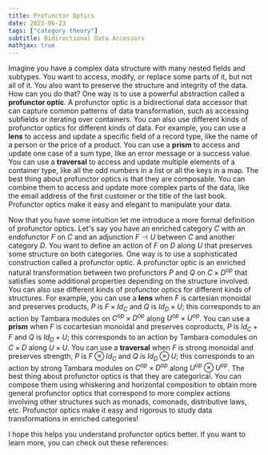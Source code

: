 ```yaml
---
title: Profunctor Optics
date: 2023-06-23
tags: ["category theory"]
subtitle: Bidirectional Data Accessors
mathjax: true
---
```


Imagine you have a complex data structure with many nested fields and subtypes. You want to access, modify, or replace some parts of it, but not all of it. You also want to preserve the structure and integrity of the data. How can you do that? One way is to use a powerful abstraction called a **profunctor optic**. A profunctor optic is a bidirectional data accessor that can capture common patterns of data transformation, such as accessing subfields or iterating over containers. You can also use different kinds of profunctor optics for different kinds of data. For example, you can use a **lens** to access and update a specific field of a record type, like the name of a person or the price of a product. You can use a **prism** to access and update one case of a sum type, like an error message or a success value. You can use a **traversal** to access and update multiple elements of a container type, like all the odd numbers in a list or all the keys in a map. The best thing about profunctor optics is that they are composable. You can combine them to access and update more complex parts of the data, like the email address of the first customer or the title of the last book. Profunctor optics make it easy and elegant to manipulate your data.

Now that you have some intuition let me introduce a more formal definition of profunctor optics. Let's say you have an enriched category $C$ with an endofunctor $F$ on $C$ and an adjunction $F \dashv U$ between $C$ and another category $D$. You want to define an action of $F$ on $D$ along $U$ that preserves some structure on both categories. One way is to use a sophisticated construction called a profunctor optic. A profunctor optic is an enriched natural transformation between two profunctors $P$ and $Q$ on $C \times D^{op}$ that satisfies some additional properties depending on the structure involved. You can also use different kinds of profunctor optics for different kinds of structures. For example, you can use a **lens** when $F$ is cartesian monoidal and preserves products, $P$ is $F \times Id_C$ and $Q$ is $Id_D \times U$; this corresponds to an action by Tambara modules on $C^{op} \times D^{op}$ along $U^{op} \times U^{op}$. You can use a **prism** when $F$ is cocartesian monoidal and preserves coproducts, $P$ is $Id_C + F$ and $Q$ is $Id_D + U$; this corresponds to an action by Tambara comodules on $C \times D$ along $U \times U$. You can use a **traversal** when $F$ is strong monoidal and preserves strength, $P$ is $F \otimes Id_C$ and $Q$ is $Id_D \otimes U$; this corresponds to an action by strong Tambara modules on $C^{op} \times D^{op}$ along $U^{op} \otimes U^{op}$. The best thing about profunctor optics is that they are categorical. You can compose them using whiskering and horizontal composition to obtain more general profunctor optics that correspond to more complex actions involving other structures such as monads, comonads, distributive laws, etc. Profunctor optics make it easy and rigorous to study data transformations in enriched categories!

I hope this helps you understand profunctor optics better. If you want to learn more, you can check out these references:

[^1]: [Profunctor Optics, a Categorical Update](https://arxiv.org/abs/2001.07488)
[^2]: [Profunctor Optics: The Categorical View](https://golem.ph.utexas.edu/category/2020/01/profunctor_optics_the_categori.html)
[^3]: [Practical Profunctor Lenses & Optics In PureScript](https://thomashoneyman.com/articles/practical-profunctor-lenses-optics/)
[^4]: [profunctor-optics: A compact optics library compatible with the typeclasses in profunctors](https://hackage.haskell.org/package/profunctor-optics)

